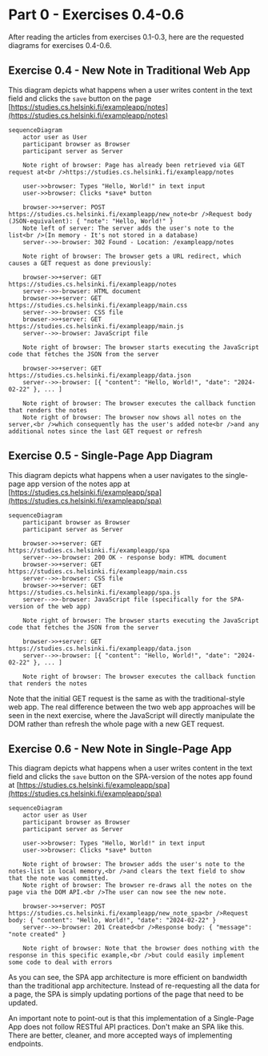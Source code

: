 # Part 0 - Exercises 0.4-0.6

After reading the articles from exercises 0.1-0.3, here are the
requested diagrams for exercises 0.4-0.6.

## Exercise 0.4 - New Note in Traditional Web App

This diagram depicts what happens when a user writes content in the
text field and clicks the `save` button on the page
[https://studies.cs.helsinki.fi/exampleapp/notes](https://studies.cs.helsinki.fi/exampleapp/notes)

```mermaid
sequenceDiagram
    actor user as User
    participant browser as Browser
    participant server as Server

    Note right of browser: Page has already been retrieved via GET request at<br />https://studies.cs.helsinki.fi/exampleapp/notes

    user->>browser: Types "Hello, World!" in text input
    user->>browser: Clicks *save* button

    browser->>+server: POST https://studies.cs.helsinki.fi/exampleapp/new_note<br />Request body (JSON-equivalent): { "note": "Hello, World!" }
    Note left of server: The server adds the user's note to the list<br />(In memory - It's not stored in a database)
    server-->>-browser: 302 Found - Location: /exampleapp/notes

    Note right of browser: The browser gets a URL redirect, which causes a GET request as done previously:

    browser->>+server: GET https://studies.cs.helsinki.fi/exampleapp/notes
    server-->>-browser: HTML document
    browser->>+server: GET https://studies.cs.helsinki.fi/exampleapp/main.css
    server-->>-browser: CSS file
    browser->>+server: GET https://studies.cs.helsinki.fi/exampleapp/main.js
    server-->>-browser: JavaScript file

    Note right of browser: The browser starts executing the JavaScript code that fetches the JSON from the server

    browser->>+server: GET https://studies.cs.helsinki.fi/exampleapp/data.json
    server-->>-browser: [{ "content": "Hello, World!", "date": "2024-02-22" }, ... ]

    Note right of browser: The browser executes the callback function that renders the notes
    Note right of browser: The browser now shows all notes on the server,<br />which consequently has the user's added note<br />and any additional notes since the last GET request or refresh
```

## Exercise 0.5 - Single-Page App Diagram

This diagram depicts what happens when a user navigates to the
single-page app version of the notes app at
[https://studies.cs.helsinki.fi/exampleapp/spa](https://studies.cs.helsinki.fi/exampleapp/spa)

```mermaid
sequenceDiagram
    participant browser as Browser
    participant server as Server

    browser->>+server: GET https://studies.cs.helsinki.fi/exampleapp/spa
    server-->>-browser: 200 OK - response body: HTML document
    browser->>+server: GET https://studies.cs.helsinki.fi/exampleapp/main.css
    server-->>-browser: CSS file
    browser->>+server: GET https://studies.cs.helsinki.fi/exampleapp/spa.js
    server-->>-browser: JavaScript file (specifically for the SPA-version of the web app)

    Note right of browser: The browser starts executing the JavaScript code that fetches the JSON from the server

    browser->>+server: GET https://studies.cs.helsinki.fi/exampleapp/data.json
    server-->>-browser: [{ "content": "Hello, World!", "date": "2024-02-22" }, ... ]

    Note right of browser: The browser executes the callback function that renders the notes
```

Note that the initial GET request is the same as with the
traditional-style web app. The real difference between the two web app
approaches will be seen in the next exercise, where the JavaScript
will directly manipulate the DOM rather than refresh the whole page
with a new GET request.

## Exercise 0.6 - New Note in Single-Page App

This diagram depicts what happens when a user writes content in the
text field and clicks the `save` button on the SPA-version of the
notes app found at
[https://studies.cs.helsinki.fi/exampleapp/spa](https://studies.cs.helsinki.fi/exampleapp/spa)

```mermaid
sequenceDiagram
    actor user as User
    participant browser as Browser
    participant server as Server

    user->>browser: Types "Hello, World!" in text input
    user->>browser: Clicks *save* button

    Note right of browser: The browser adds the user's note to the notes-list in local memory,<br />and clears the text field to show that the note was committed.
    Note right of browser: The browser re-draws all the notes on the page via the DOM API.<br />The user can now see the new note.

    browser->>+server: POST https://studies.cs.helsinki.fi/exampleapp/new_note_spa<br />Request body: { "content": "Hello, World!", "date": "2024-02-22" }
    server-->>-browser: 201 Created<br />Response body: { "message": "note created" }

    Note right of browser: Note that the browser does nothing with the response in this specific example,<br />but could easily implement some code to deal with errors
```

As you can see, the SPA app architecture is more efficient on
bandwidth than the traditional app architecture. Instead of
re-requesting all the data for a page, the SPA is simply updating
portions of the page that need to be updated.

An important note to point-out is that this implementation of a
Single-Page App does not follow RESTful API practices. Don't make an
SPA like this. There are better, cleaner, and more accepted ways of
implementing endpoints.
